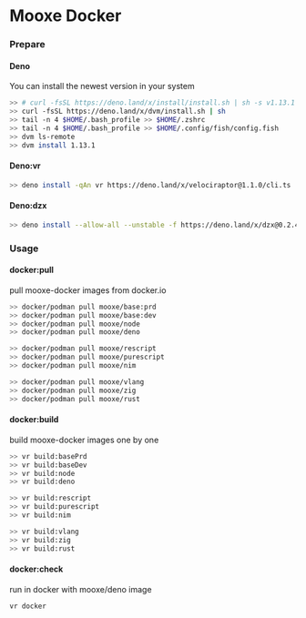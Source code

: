 # Mooxe Docker

### Prepare

#### Deno

You can install the newest version in your system

```bash
>> # curl -fsSL https://deno.land/x/install/install.sh | sh -s v1.13.1
>> curl -fsSL https://deno.land/x/dvm/install.sh | sh
>> tail -n 4 $HOME/.bash_profile >> $HOME/.zshrc
>> tail -n 4 $HOME/.bash_profile >> $HOME/.config/fish/config.fish
>> dvm ls-remote
>> dvm install 1.13.1
```

#### Deno:vr

```bash
>> deno install -qAn vr https://deno.land/x/velociraptor@1.1.0/cli.ts
```

#### Deno:dzx

```bash
>> deno install --allow-all --unstable -f https://deno.land/x/dzx@0.2.4/dzx.ts
```

### Usage

#### docker:pull

pull mooxe-docker images from docker.io

```bash
>> docker/podman pull mooxe/base:prd
>> docker/podman pull mooxe/base:dev
>> docker/podman pull mooxe/node
>> docker/podman pull mooxe/deno

>> docker/podman pull mooxe/rescript
>> docker/podman pull mooxe/purescript
>> docker/podman pull mooxe/nim

>> docker/podman pull mooxe/vlang
>> docker/podman pull mooxe/zig
>> docker/podman pull mooxe/rust
```

#### docker:build

build mooxe-docker images one by one

```bash
>> vr build:basePrd
>> vr build:baseDev
>> vr build:node
>> vr build:deno

>> vr build:rescript
>> vr build:purescript
>> vr build:nim

>> vr build:vlang
>> vr build:zig
>> vr build:rust
```

#### docker:check

run in docker with mooxe/deno image

```bash
vr docker
```
